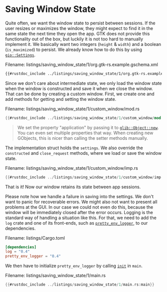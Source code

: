 # Saving Window State

Quite often, we want the window state to persist between sessions.
If the user resizes or maximizes the window, they might expect to find it in the same state the next time they open the app.
GTK does not provide this functionality out of the box, but luckily it is not too hard to manually implement it.
We basically want two integers (`height` & `width`) and a boolean (`is_maximized`) to persist.
We already know how to do this by using [`gio::Settings`](https://gtk-rs.org/gtk-rs-core/stable/latest/docs/gio/struct.Settings.html).

<span class="filename">Filename: listings/saving_window_state/1/org.gtk-rs.example.gschema.xml</span>

```xml
{{#rustdoc_include ../listings/saving_window_state/1/org.gtk-rs.example.gschema.xml}}
```

Since we don't care about intermediate state, we only load the window state when the window is constructed and save it when we close the window.
That can be done by creating a custom window.
First, we create one and add methods for getting and setting the window state.

<span class="filename">Filename: listings/saving_window_state/1/custom_window/mod.rs</span>

```rust ,no_run,noplayground
{{#rustdoc_include ../listings/saving_window_state/1/custom_window/mod.rs:mod}}
```

> We set the property "application" by passing it to [`glib::Object::new`](https://gtk-rs.org/gtk-rs-core/stable/latest/docs/glib/object/struct.Object.html#method.new).
> You can even set multiple properties that way.
> When creating new GObjects, this is nicer than calling the setter methods manually.

The implementation struct holds the `settings`.
We also override the `constructed` and `close_request` methods, where we load or save the window state. 

<span class="filename">Filename: listings/saving_window_state/1/custom_window/imp.rs</span>

```rust ,no_run,noplayground
{{#rustdoc_include ../listings/saving_window_state/1/custom_window/imp.rs:imp}}
```

That is it!
Now our window retains its state between app sessions.

Please note how we handle a failure in saving into the settings.
We don't want to panic for recoverable errors.
We might also not want to present all problems at the GUI.
In our case we could not even do this, because the window will be immediately closed after the error occurs.
Logging is the standard way of handling a situation like this.
For that, we need to add the `log` crate and one of its front-ends, such as [`pretty_env_logger`](https://crates.io/crates/pretty_env_logger), to our dependencies.

<span class="filename">Filename: listings/Cargo.toml</span>

```toml
[dependencies]
log = "0.4"
pretty_env_logger = "0.4"
```

We then have to initialize `pretty_env_logger` by calling [`init`](https://docs.rs/pretty_env_logger/0.4.0/pretty_env_logger/fn.init.html) in `main`.

<span class="filename">Filename: listings/saving_window_state/1/main.rs</span>

```rust ,no_run,noplayground
{{#rustdoc_include ../listings/saving_window_state/1/main.rs:main}}
```
